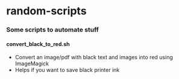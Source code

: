 # random-scripts

### Some scripts to automate stuff

#### convert_black_to_red.sh
- Convert an image/pdf with black text and images into red using ImageMagick
- Helps if you want to save black printer ink
